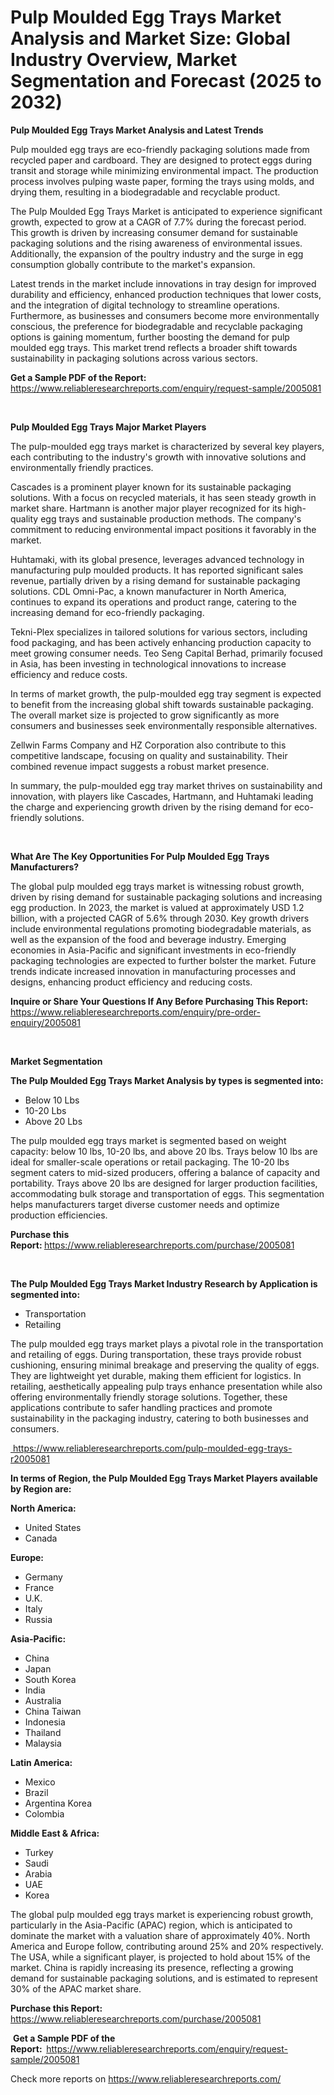 <p><h1>Pulp Moulded Egg Trays Market Analysis and Market Size: Global Industry Overview, Market Segmentation and Forecast (2025 to 2032)</h1></p><p><strong>Pulp Moulded Egg Trays Market Analysis and Latest Trends</strong></p>
<p><p>Pulp moulded egg trays are eco-friendly packaging solutions made from recycled paper and cardboard. They are designed to protect eggs during transit and storage while minimizing environmental impact. The production process involves pulping waste paper, forming the trays using molds, and drying them, resulting in a biodegradable and recyclable product.</p><p>The Pulp Moulded Egg Trays Market is anticipated to experience significant growth, expected to grow at a CAGR of 7.7% during the forecast period. This growth is driven by increasing consumer demand for sustainable packaging solutions and the rising awareness of environmental issues. Additionally, the expansion of the poultry industry and the surge in egg consumption globally contribute to the market's expansion.</p><p>Latest trends in the market include innovations in tray design for improved durability and efficiency, enhanced production techniques that lower costs, and the integration of digital technology to streamline operations. Furthermore, as businesses and consumers become more environmentally conscious, the preference for biodegradable and recyclable packaging options is gaining momentum, further boosting the demand for pulp moulded egg trays. This market trend reflects a broader shift towards sustainability in packaging solutions across various sectors.</p></p>
<p><strong>Get a Sample PDF of the Report:&nbsp;</strong> <a href="https://www.reliableresearchreports.com/enquiry/request-sample/2005081?utm_campaign=2298&utm_medium=2&utm_source=Github&utm_content=ia&utm_term=29032025&utm_id=pulp-moulded-egg-trays">https://www.reliableresearchreports.com/enquiry/request-sample/2005081</a></p>
<p>&nbsp;</p>
<p><strong>Pulp Moulded Egg Trays Major Market Players</strong></p>
<p><p>The pulp-moulded egg trays market is characterized by several key players, each contributing to the industry's growth with innovative solutions and environmentally friendly practices. </p><p>Cascades is a prominent player known for its sustainable packaging solutions. With a focus on recycled materials, it has seen steady growth in market share. Hartmann is another major player recognized for its high-quality egg trays and sustainable production methods. The company's commitment to reducing environmental impact positions it favorably in the market.</p><p>Huhtamaki, with its global presence, leverages advanced technology in manufacturing pulp moulded products. It has reported significant sales revenue, partially driven by a rising demand for sustainable packaging solutions. CDL Omni-Pac, a known manufacturer in North America, continues to expand its operations and product range, catering to the increasing demand for eco-friendly packaging. </p><p>Tekni-Plex specializes in tailored solutions for various sectors, including food packaging, and has been actively enhancing production capacity to meet growing consumer needs. Teo Seng Capital Berhad, primarily focused in Asia, has been investing in technological innovations to increase efficiency and reduce costs.</p><p>In terms of market growth, the pulp-moulded egg tray segment is expected to benefit from the increasing global shift towards sustainable packaging. The overall market size is projected to grow significantly as more consumers and businesses seek environmentally responsible alternatives.</p><p>Zellwin Farms Company and HZ Corporation also contribute to this competitive landscape, focusing on quality and sustainability. Their combined revenue impact suggests a robust market presence.</p><p>In summary, the pulp-moulded egg tray market thrives on sustainability and innovation, with players like Cascades, Hartmann, and Huhtamaki leading the charge and experiencing growth driven by the rising demand for eco-friendly solutions.</p></p>
<p>&nbsp;</p>
<p><strong>What Are The Key Opportunities For Pulp Moulded Egg Trays Manufacturers?</strong></p>
<p><p>The global pulp moulded egg trays market is witnessing robust growth, driven by rising demand for sustainable packaging solutions and increasing egg production. In 2023, the market is valued at approximately USD 1.2 billion, with a projected CAGR of 5.6% through 2030. Key growth drivers include environmental regulations promoting biodegradable materials, as well as the expansion of the food and beverage industry. Emerging economies in Asia-Pacific and significant investments in eco-friendly packaging technologies are expected to further bolster the market. Future trends indicate increased innovation in manufacturing processes and designs, enhancing product efficiency and reducing costs.</p></p>
<p><strong>Inquire or Share Your Questions If Any Before Purchasing This Report:</strong> <a href="https://www.reliableresearchreports.com/enquiry/pre-order-enquiry/2005081?utm_campaign=2298&utm_medium=2&utm_source=Github&utm_content=ia&utm_term=29032025&utm_id=pulp-moulded-egg-trays">https://www.reliableresearchreports.com/enquiry/pre-order-enquiry/2005081</a></p>
<p>&nbsp;</p>
<p><strong>Market Segmentation</strong></p>
<p><strong>The Pulp Moulded Egg Trays Market Analysis by types is segmented into:</strong></p>
<p><ul><li>Below 10 Lbs</li><li>10-20 Lbs</li><li>Above 20 Lbs</li></ul></p>
<p><p>The pulp moulded egg trays market is segmented based on weight capacity: below 10 lbs, 10-20 lbs, and above 20 lbs. Trays below 10 lbs are ideal for smaller-scale operations or retail packaging. The 10-20 lbs segment caters to mid-sized producers, offering a balance of capacity and portability. Trays above 20 lbs are designed for larger production facilities, accommodating bulk storage and transportation of eggs. This segmentation helps manufacturers target diverse customer needs and optimize production efficiencies.</p></p>
<p><strong>Purchase this Report:&nbsp;</strong><a href="https://www.reliableresearchreports.com/purchase/2005081?utm_campaign=2298&utm_medium=2&utm_source=Github&utm_content=ia&utm_term=29032025&utm_id=pulp-moulded-egg-trays">https://www.reliableresearchreports.com/purchase/2005081</a></p>
<p>&nbsp;</p>
<p><strong>The Pulp Moulded Egg Trays Market Industry Research by Application is segmented into:</strong></p>
<p><ul><li>Transportation</li><li>Retailing</li></ul></p>
<p><p>The pulp moulded egg trays market plays a pivotal role in the transportation and retailing of eggs. During transportation, these trays provide robust cushioning, ensuring minimal breakage and preserving the quality of eggs. They are lightweight yet durable, making them efficient for logistics. In retailing, aesthetically appealing pulp trays enhance presentation while also offering environmentally friendly storage solutions. Together, these applications contribute to safer handling practices and promote sustainability in the packaging industry, catering to both businesses and consumers.</p></p>
<p><a href="https://www.reliableresearchreports.com/pulp-moulded-egg-trays-r2005081?utm_campaign=2298&utm_medium=2&utm_source=Github&utm_content=ia&utm_term=29032025&utm_id=pulp-moulded-egg-trays">&nbsp;https://www.reliableresearchreports.com/pulp-moulded-egg-trays-r2005081</a></p>
<p><strong>In terms of Region, the Pulp Moulded Egg Trays Market Players available by Region are:</strong></p>
<p>
    <p> <strong> North America: </strong>
        <ul>
            <li>United States</li>
            <li>Canada</li>
        </ul>
        </p> 
    <p> <strong> Europe: </strong>
        <ul>
            <li>Germany</li>
            <li>France</li>
            <li>U.K.</li>
            <li>Italy</li>
            <li>Russia</li>
        </ul>
        </p> 
    <p> <strong> Asia-Pacific: </strong>
        <ul>
            <li>China</li>
            <li>Japan</li>
            <li>South Korea</li>
            <li>India</li>
            <li>Australia</li>
            <li>China Taiwan</li>
            <li>Indonesia</li>
            <li>Thailand</li>
            <li>Malaysia</li>
        </ul>
        </p> 
    <p> <strong> Latin America: </strong>
        <ul>
            <li>Mexico</li>
            <li>Brazil</li>
            <li>Argentina Korea</li>
            <li>Colombia</li>
        </ul>
        </p> 
    <p> <strong> Middle East & Africa: </strong>
        <ul>
            <li>Turkey</li>
            <li>Saudi</li>
            <li>Arabia</li>
            <li>UAE</li>
            <li>Korea</li>
        </ul>
    </p>
    </p>
<p><p>The global pulp moulded egg trays market is experiencing robust growth, particularly in the Asia-Pacific (APAC) region, which is anticipated to dominate the market with a valuation share of approximately 40%. North America and Europe follow, contributing around 25% and 20% respectively. The USA, while a significant player, is projected to hold about 15% of the market. China is rapidly increasing its presence, reflecting a growing demand for sustainable packaging solutions, and is estimated to represent 30% of the APAC market share.</p></p>
<p><strong>Purchase this Report: </strong><a href="https://www.reliableresearchreports.com/purchase/2005081?utm_campaign=2298&utm_medium=2&utm_source=Github&utm_content=ia&utm_term=29032025&utm_id=pulp-moulded-egg-trays">https://www.reliableresearchreports.com/purchase/2005081</a></p>
<p>&nbsp;<strong>Get a Sample PDF of the Report:&nbsp;&nbsp;</strong><a href="https://www.reliableresearchreports.com/enquiry/request-sample/2005081?utm_campaign=2298&utm_medium=2&utm_source=Github&utm_content=ia&utm_term=29032025&utm_id=pulp-moulded-egg-trays">https://www.reliableresearchreports.com/enquiry/request-sample/2005081</a></p>
<p><strong></strong></p>
<p>Check more reports on <a href="https://www.reliableresearchreports.com/?utm_campaign=2298&utm_medium=2&utm_source=Github&utm_content=ia&utm_term=29032025&utm_id=pulp-moulded-egg-trays">https://www.reliableresearchreports.com/</a></p>